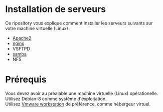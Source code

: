 # Installation de serveurs
Ce ripository vous explique comment installer les serveurs suivants sur votre machine virtuelle (Linux) :

* [Apache2](https://github.com/kolonyavo/SYS1/tree/master/apache2)
* [nginx](https://github.com/kolonyavo/SYS1/tree/master/nginx)
* VSFTPD
* [samba](https://github.com/kolonyavo/SYS1/tree/master/samba)
* NFS

# Prérequis
Vous devez avoir au préalable une machine virtuelle (Linux) opérationelle.<br>
Utilisez Debian-8 comme système d'exploitation.<br>
Utilisez [Vmware workstation](https://www.01net.com/telecharger/windows/Utilitaire/systeme/fiches/4399.html) de préférence, comme hébergeur virtuel.